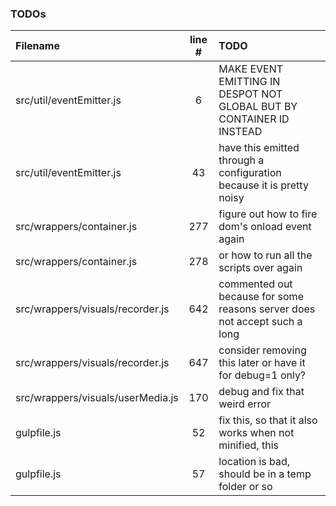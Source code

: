 ### TODOs
| Filename | line # | TODO
|:------|:------:|:------
| src/util/eventEmitter.js | 6 | MAKE EVENT EMITTING IN DESPOT NOT GLOBAL BUT BY CONTAINER ID INSTEAD
| src/util/eventEmitter.js | 43 | have this emitted through a configuration because it is pretty noisy
| src/wrappers/container.js | 277 | figure out how to fire dom's onload event again
| src/wrappers/container.js | 278 | or how to run all the scripts over again
| src/wrappers/visuals/recorder.js | 642 | commented out because for some reasons server does not accept such a long
| src/wrappers/visuals/recorder.js | 647 | consider removing this later or have it for debug=1 only?
| src/wrappers/visuals/userMedia.js | 170 | debug and fix that weird error
| gulpfile.js | 52 | fix this, so that it also works when not minified, this
| gulpfile.js | 57 | location is bad, should be in a temp folder or so